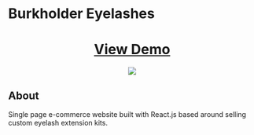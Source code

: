 # Burkholder Eyelashes

<h1 align="center">
    <a href="" target="_blank">
     View Demo
    </a>
</h1>
<div align="center">
    <!-- <img src="./client/src/images/screenshot.gif" width="600px"> -->
    <!-- <img src="./client/src/assets/images/screenshot.gif" min-width="300px" max-width="400px"> -->
    <img src="./client/src/assets/images/screenshot.gif" >
</div>

<!-- ## Table of Contents

+ [About](#about)
+ [Getting Started](#getting_started)
+ [Contributing](./CONTRIBUTING.md)
+ [License](./LICENSE)
+ [Code of Conduct](./CODE_OF_CONDUCT.md) -->

## About <a name = "about"></a>
Single page e-commerce website built with React.js based around selling custom eyelash extension kits.

<!-- ### Project Requirements
```
Your group will use everything you’ve learned throughout this course to create a MERN stack single-page application that works with real-world data to solve a real-world challenge, with a focus on user demand. The user story and acceptance criteria will depend on the project that you create, but your project must fulfill some specific requirements.
Your project should fulfill the following requirements:
- Use React for the front end.
- Use GraphQL with a Node.js and Express.js server.
- Use MongoDB and the Mongoose ODM for the database.
- Use queries and mutations for retrieving, adding, updating, and deleting data.
- Be deployed using Heroku (with data).
- Have a polished UI.
- Be responsive.
- Be interactive (i.e., accept and respond to user input).
- Include authentication (JWT).
- Protect sensitive API key information on the server.
- Have a clean repository that meets quality coding standards (file structure, naming conventions, best practices for class and id naming conventions, indentation, quality comments, etc.).
- Have a high-quality README (with unique name, description, technologies used, screenshot, and link to deployed application).
- Finally, you must add your project to the portfolio that you created in Module 20.
``` -->

<!-- ## Getting Started <a name = "getting_started"></a>
These instructions will get you a copy of the project up and running on your local machine for development and testing purposes. -->

<!-- ### Prerequisites

What things you need to install the software and how to install them. -->


<!-- ### Installing

1. Clone this repo.
2. Navigate to repo folder.
3. Run `npm install` to install the packages listed above.
4. Run `node server.js`
5. Open a new tab in your browser and navigate to http://localhost:3000 -->

<!-- ## Contact <a name = "contact"></a>

- [Clayton](https://github.com/fremen432)

- [David](https://github.com/somdobomk)

- [Mickey](https://github.com/MickeyPhillips)

- [William](https://github.com/nguyen-william93) -->
